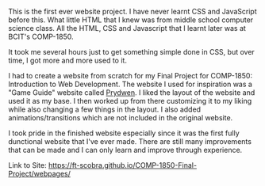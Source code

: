 This is the first ever website project. I have never learnt CSS and JavaScript before this. What little HTML that I knew was from middle school computer science class. All the HTML, CSS and Javascript that I learnt later was at BCIT's COMP-1850.

It took me several hours just to get something simple done in CSS, but over time, I got more and more used to it.

I had to create a website from scratch for my Final Project for COMP-1850: Introduction to Web Development. The website I used for inspiration was a "Game Guide" website called [Prydwen](https://www.prydwen.gg/star-rail/). I liked the layout of the website and used it as my base. I then worked up from there customizing it to my liking while also changing a few things in the layout. I also added animations/transitions which are not included in the original website.

I took pride in the finished website especially since it was the first fully dunctional website that I've ever made. There are still many improvements that can be made and I can only learn and improve through experience.

Link to Site: https://ft-scobra.github.io/COMP-1850-Final-Project/webpages/

